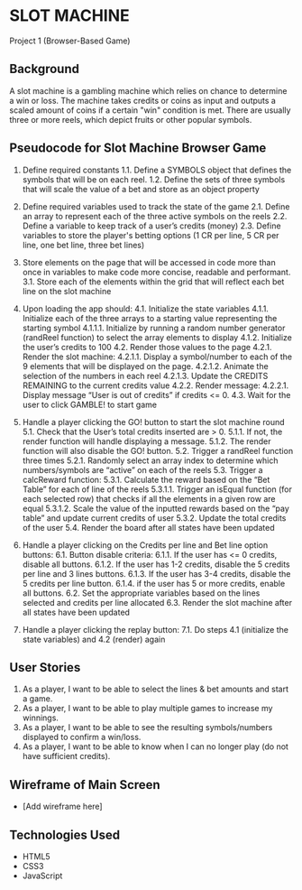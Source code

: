 # SLOT MACHINE
Project 1 (Browser-Based Game)


## Background

A slot machine is a gambling machine which relies on chance to determine a win or loss. The machine takes credits or coins as input and outputs a scaled amount of coins if a certain "win" condition is met. There are usually three or more reels, which depict fruits or other popular symbols.


## Pseudocode for Slot Machine Browser Game

1. Define required constants
	1.1. Define a SYMBOLS object that defines the symbols that will be on each reel.
	1.2. Define the sets of three symbols that will scale the value of a bet and store as an object property

2. Define required variables used to track the state of the game
	2.1. Define an array to represent each of the three active symbols on the reels
	2.2. Define a variable to keep track of a user’s credits (money)
	2.3. Define variables to store the player's betting options (1 CR per line, 5 CR per line, one bet line, three bet lines)

3. Store elements on the page that will be accessed in code more than once in variables to make code more concise, readable and performant.
	3.1. Store each of the elements within the grid that will reflect each bet line on the slot machine

4. Upon loading the app should:
	4.1. Initialize the state variables
		4.1.1. Initialize each of the three arrays to a starting value representing the starting symbol
			4.1.1.1. Initialize by running a random number generator (randReel function) to select the array elements to display
		4.1.2. Initialize the user’s credits to 100
	4.2. Render those values to the page
		4.2.1. Render the slot machine:
			4.2.1.1. Display a symbol/number to each of the 9 elements that will be displayed on the page.
			4.2.1.2. Animate the selection of the numbers in each reel
			4.2.1.3. Update the CREDITS REMAINING to the current credits value
		4.2.2. Render message:
			4.2.2.1. Display message “User is out of credits” if credits <= 0.
	4.3. Wait for the user to click GAMBLE! to start game

5. Handle a player clicking the GO! button to start the slot machine round
	5.1. Check that the User’s total credits inserted are > 0.
		5.1.1. If not, the render function will handle displaying a message.
		5.1.2. The render function will also disable the GO! button.
	5.2. Trigger a randReel function three times
		5.2.1. Randomly select an array index to determine which numbers/symbols are “active” on each of the reels
	5.3. Trigger a calcReward function:
		5.3.1. Calculate the reward based on the “Bet Table” for each of line of the reels
			5.3.1.1. Trigger an isEqual function (for each selected row) that checks if all the elements in a given row are equal
			5.3.1.2. Scale the value of the inputted rewards based on the “pay table” and update current credits of user
		5.3.2. Update the total credits of the user
	5.4. Render the board after all states have been updated

6. Handle a player clicking on the Credits per line and Bet line option buttons:
	6.1. Button disable criteria:
		6.1.1. If the user has <= 0 credits, disable all buttons. 
		6.1.2. If the user has 1-2 credits, disable the 5 credits per line and 3 lines buttons.
		6.1.3. If the user has 3-4 credits, disable the 5 credits per line button.
		6.1.4. if the user has 5 or more credits, enable all buttons.
	6.2. Set the appropriate variables based on the lines selected and credits per line allocated
	6.3. Render the slot machine after all states have been updated

7. Handle a player clicking the replay button:
	7.1. Do steps 4.1 (initialize the state variables) and 4.2 (render) again


## User Stories

1. As a player, I want to be able to select the lines & bet amounts and start a game.
2. As a player, I want to be able to play multiple games to increase my winnings.
3. As a player, I want to be able to see the resulting symbols/numbers displayed to confirm a win/loss.
4. As a player, I want to be able to know when I can no longer play (do not have sufficient credits).


## Wireframe of Main Screen

- [Add wireframe here]


## Technologies Used

- HTML5
- CSS3
- JavaScript

